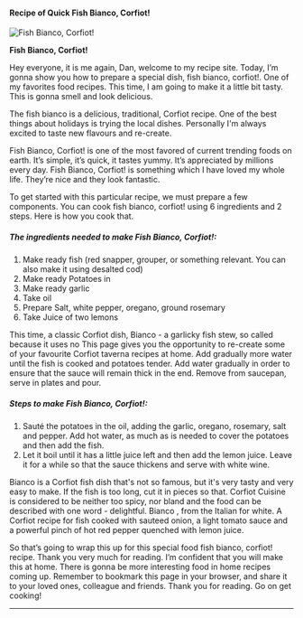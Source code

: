             

#### Recipe of Quick Fish Bianco, Corfiot!

![Fish Bianco, Corfiot!](https://img-global.cpcdn.com/recipes/d0bc61aeb826bf84285ebecc9248afd4/751x532cq70/fish-bianco-corfiot-recipe-main-photo.jpg)

**Fish Bianco, Corfiot!**

Hey everyone, it is me again, Dan, welcome to my recipe site. Today, I’m gonna show you how to prepare a special dish, fish bianco, corfiot!. One of my favorites food recipes. This time, I am going to make it a little bit tasty. This is gonna smell and look delicious.

The fish bianco is a delicious, traditional, Corfiot recipe. One of the best things about holidays is trying the local dishes. Personally I'm always excited to taste new flavours and re-create.

Fish Bianco, Corfiot! is one of the most favored of current trending foods on earth. It’s simple, it’s quick, it tastes yummy. It’s appreciated by millions every day. Fish Bianco, Corfiot! is something which I have loved my whole life. They’re nice and they look fantastic.

To get started with this particular recipe, we must prepare a few components. You can cook fish bianco, corfiot! using 6 ingredients and 2 steps. Here is how you cook that.

##### The ingredients needed to make Fish Bianco, Corfiot!:

1.  Make ready fish (red snapper, grouper, or something relevant. You can also make it using desalted cod)
2.  Make ready Potatoes in
3.  Make ready garlic
4.  Take oil
5.  Prepare Salt, white pepper, oregano, ground rosemary
6.  Take Juice of two lemons

This time, a classic Corfiot dish, Bianco - a garlicky fish stew, so called because it uses no This page gives you the opportunity to re-create some of your favourite Corfiot taverna recipes at home. Add gradually more water until the fish is cooked and potatoes tender. Add water gradually in order to ensure that the sauce will remain thick in the end. Remove from saucepan, serve in plates and pour.

##### Steps to make Fish Bianco, Corfiot!:

1.  Sauté the potatoes in the oil, adding the garlic, oregano, rosemary, salt and pepper. Add hot water, as much as is needed to cover the potatoes and then add the fish.
2.  Let it boil until it has a little juice left and then add the lemon juice. Leave it for a while so that the sauce thickens and serve with white wine.

Bianco is a Corfiot fish dish that's not so famous, but it's very tasty and very easy to make. If the fish is too long, cut it in pieces so that. Corfiot Cuisine is considered to be neither too spicy, nor bland and the food can be described with one word - delightful. Bianco , from the Italian for white. A Corfiot recipe for fish cooked with sauteed onion, a light tomato sauce and a powerful pinch of hot red pepper quenched with lemon juice.

So that’s going to wrap this up for this special food fish bianco, corfiot! recipe. Thank you very much for reading. I’m confident that you will make this at home. There is gonna be more interesting food in home recipes coming up. Remember to bookmark this page in your browser, and share it to your loved ones, colleague and friends. Thank you for reading. Go on get cooking!

* * *